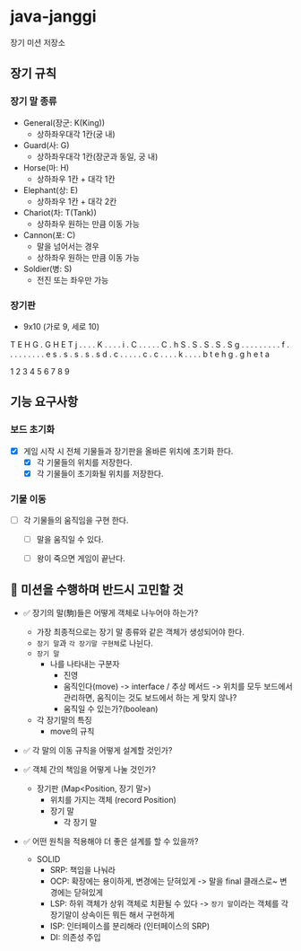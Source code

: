 # java-janggi

장기 미션 저장소

## 장기 규칙

### 장기 말 종류

- General(장군: K(King))
    - 상하좌우대각 1칸(궁 내)
- Guard(사: G)
    - 상하좌우대각 1칸(장군과 동일, 궁 내)
- Horse(마: H)
    - 상하좌우 1칸 + 대각 1칸
- Elephant(상: E)
    - 상하좌우 1칸 + 대각 2칸
- Chariot(차: T(Tank))
    - 상하좌우 원하는 만큼 이동 가능
- Cannon(포: C)
    - 말을 넘어서는 경우
    - 상하좌우 원하는 만큼 이동 가능
- Soldier(병: S)
    - 전진 또는 좌우만 가능

### 장기판

- 9x10 (가로 9, 세로 10)

T E H G . G H E T j
. . . . K . . . . i
. C . . . . . C . h
S . S . S . S . S g
. . . . . . . . . f
. . . . . . . . . e
s . s . s . s . s d
. c . . . . . c . c
. . . . k . . . . b
t e h g . g h e t a

1 2 3 4 5 6 7 8 9

## 기능 요구사항

### 보드 초기화

- [x] 게임 시작 시 전체 기물들과 장기판을 올바른 위치에 초기화 한다.
    - [x] 각 기물들의 위치를 저장한다.
    - [x] 각 기물들이 초기화될 위치를 저장한다.

### 기물 이동

- [ ] 각 기물들의 움직임을 구현 한다.
    - [ ] 말을 움직일 수 있다.
    - [ ] 왕이 죽으면 게임이 끝난다.


## 📌 미션을 수행하며 반드시 고민할 것

- ✅ 장기의 말(駒)들은 어떻게 객체로 나누어야 하는가?
    - 가장 최종적으로는 장기 말 종류와 같은 객체가 생성되어야 한다.
    - `장기 말`과 `각 장기말 구현체`로 나뉜다.
    - `장기 말`
        - 나를 나타내는 구분자
            - 진영
            - 움직인다(move) -> interface / 추상 메서드 -> 위치를 모두 보드에서 관리하면, 움직이는 것도 보드에서 하는 게 맞지 않나?
            - 움직일 수 있는가?(boolean)
    - 각 장기말의 특징
        - move의 규칙

- ✅ 각 말의 이동 규칙을 어떻게 설계할 것인가?

- ✅ 객체 간의 책임을 어떻게 나눌 것인가?
    - 장기판 (Map<Position, 장기 말>)
        - 위치를 가지는 객체 (record Position)
        - 장기 말
            - 각 장기 말

- ✅ 어떤 원칙을 적용해야 더 좋은 설계를 할 수 있을까?
    - SOLID
        - SRP: 책임을 나눠라
        - OCP: 확장에는 용이하게, 변경에는 닫혀있게 -> 말을 final 클래스로~ 변경에는 닫혀있게
        - LSP: 하위 객체가 상위 객체로 치환될 수 있다 -> `장기 말`이라는 객체를 각 장기말이 상속이든 뭐든 해서 구현하게
        - ISP: 인터페이스를 분리해라 (인터페이스의 SRP)
        - DI: 의존성 주입
